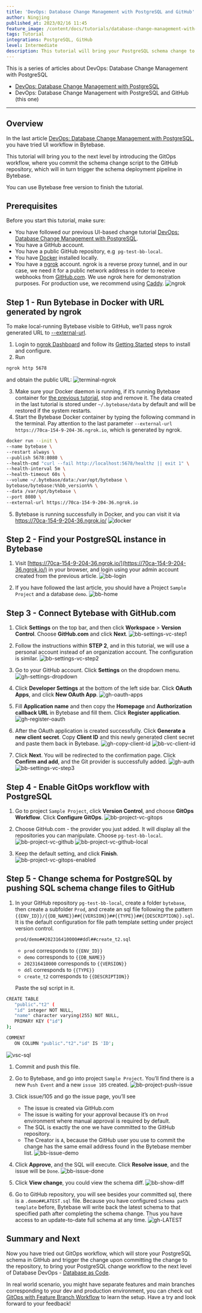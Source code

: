 ```yaml
---
title: 'DevOps: Database Change Management with PostgreSQL and GitHub'
author: Ningjing
published_at: 2023/02/16 11:45
feature_image: /content/docs/tutorials/database-change-management-with-postgresql-and-github/feature-image.webp
tags: Tutorial
integrations: PostgreSQL, GitHub
level: Intermediate
description: This tutorial will bring your PostgreSQL schema change to the next level by introducing the GitOps workflow, where you commit schema change script to the GitHub repository, which will in turn trigger the schema deployment pipeline in Bytebase.
---
```


This is a series of articles about DevOps: Database Change Management with PostgreSQL

- [DevOps: Database Change Management with PostgreSQL](/docs/tutorials/database-change-management-with-postgresql)
- DevOps: Database Change Management with PostgreSQL and GitHub (this one)

---

## Overview

In the last article [DevOps: Database Change Management with PostgreSQL](/docs/tutorials/database-change-management-with-postgresql), you have tried UI workflow in Bytebase.

This tutorial will bring you to the next level by introducing the GitOps workflow, where you commit the schema change script to the GitHub repository, which will in turn trigger the schema deployment pipeline in Bytebase.

You can use Bytebase free version to finish the tutorial.

## Prerequisites

Before you start this tutorial, make sure:

- You have followed our previous UI-based change tutorial [DevOps: Database Change Management with PostgreSQL](/docs/tutorials/database-change-management-with-postgresql).
- You have a GitHub account.
- You have a public GitHub repository, e.g  `pg-test-bb-local`.
- You have [Docker](https://www.docker.com/) installed locally.
- You have a [ngrok](http://ngrok.com) account. ngrok is a reverse proxy tunnel, and in our case, we need it for a public network address in order to receive webhooks from [GitHub.com](http://GitHub.com). We use ngrok here for demonstration purposes. For production use, we recommend using [Caddy](https://caddyserver.com/).
  ![ngrok](/content/docs/tutorials/database-change-management-with-postgresql-and-github/ngrok.webp)

## Step 1 - Run Bytebase in Docker with URL generated by ngrok

To make local-running Bytebase visible to GitHub, we’ll pass ngrok generated URL to [--external-url](https://www.bytebase.com/docs/get-started/install/external-url).

1. Login to [ngrok Dashboard](https://dashboard.ngrok.com/) and follow its [Getting Started](https://dashboard.ngrok.com/get-started/setup) steps to install and configure.
2. Run

```bash
ngrok http 5678
```

and obtain the public URL:
![terminal-ngrok](/content/docs/tutorials/database-change-management-with-postgresql-and-github/terminal-ngrok.webp)

3. Make sure your Docker daemon is running, if it’s running Bytebase container for [the previous tutorial](/docs/tutorials/database-change-management-with-postgresql), stop and remove it. The data created in the last tutorial is stored under `~/.bytebase/data` by default and will be restored if the system restarts.
4. Start the Bytebase Docker container by typing the following command in the terminal. Pay attention to the last parameter `--external-url https://70ca-154-9-204-36.ngrok.io`, which is generated by ngrok.

```bash
docker run --init \
--name bytebase \
--restart always \
--publish 5678:8080 \
--health-cmd "curl --fail http://localhost:5678/healthz || exit 1" \
--health-interval 5m \
--health-timeout 60s \
--volume ~/.bytebase/data:/var/opt/bytebase \
bytebase/bytebase:%%bb_version%% \
--data /var/opt/bytebase \
--port 8080 \
--external-url https://70ca-154-9-204-36.ngrok.io
```

5. Bytebase is running successfully in Docker, and you can visit it via https://70ca-154-9-204-36.ngrok.io/
   ![docker](/content/docs/tutorials/database-change-management-with-postgresql-and-github/docker.webp)

## Step 2 - Find your PostgreSQL instance in Bytebase

1. Visit [https://70ca-154-9-204-36.ngrok.io/](https://70ca-154-9-204-36.ngrok.io/) in your browser, and login using your admin account created from the previous article.
   ![bb-login](/content/docs/tutorials/database-change-management-with-postgresql-and-github/bb-login.webp)

2. If you have followed the last article, you should have a Project `Sample Project` and a database `demo`.
   ![bb-home](/content/docs/tutorials/database-change-management-with-postgresql-and-github/bb-home.webp)

## Step 3 - Connect Bytebase with GitHub.com

1. Click **Settings** on the top bar, and then click **Workspace** > **Version Control**. Choose **GitHub.com** and click **Next**.
   ![bb-settings-vc-step1](/content/docs/tutorials/database-change-management-with-postgresql-and-github/bb-settings-vc-step1.webp)

2. Follow the instructions within **STEP 2**, and in this tutorial, we will use a personal account instead of an organization account. The configuration is similar.
   ![bb-settings-vc-step2](/content/docs/tutorials/database-change-management-with-postgresql-and-github/bb-settings-vc-step2.webp)

3. Go to your GitHub account. Click **Settings** on the dropdown menu.
   ![gh-settings-dropdown](/content/docs/tutorials/database-change-management-with-postgresql-and-github/gh-settings-dropdown.webp)

4. Click **Developer Settings** at the bottom of the left side bar. Click **OAuth Apps**, and click **New OAuth App**.
   ![gh-oauth-apps](/content/docs/tutorials/database-change-management-with-postgresql-and-github/gh-oauth-apps.webp)

5. Fill **Application name** and then copy the **Homepage** and **Authorization callback URL** in Bytebase and fill them. Click **Register application**.
   ![gh-register-oauth](/content/docs/tutorials/database-change-management-with-postgresql-and-github/gh-register-oauth.webp)

6. After the OAuth application is created successfully. Click **Generate a new client secret**. Copy **Client ID** and this newly generated client secret and paste them back in Bytebase.
   ![gh-copy-client-id](/content/docs/tutorials/database-change-management-with-postgresql-and-github/gh-copy-client-id.webp)
   ![bb-vc-client-id](/content/docs/tutorials/database-change-management-with-postgresql-and-github/bb-vc-client-id.webp)

7. Click **Next**. You will be redirected to the confirmation page. Click **Confirm and add**, and the Git provider is successfully added.
   ![gh-auth](/content/docs/tutorials/database-change-management-with-postgresql-and-github/gh-auth.webp)
   ![bb-settings-vc-step3](/content/docs/tutorials/database-change-management-with-postgresql-and-github/bb-settings-vc-step3.webp)

## Step 4 - Enable GitOps workflow with PostgreSQL

1. Go to project `Sample Project`, click **Version Control**, and choose **GitOps Workflow**. Click **Configure GitOps**.
   ![bb-project-vc-gitops](/content/docs/tutorials/database-change-management-with-postgresql-and-github/bb-project-vc-gitops.webp)

2. Choose GitHub.com - the provider you just added. It will display all the repositories you can manipulate. Choose `pg-test-bb-local`.
   ![bb-project-vc-github](/content/docs/tutorials/database-change-management-with-postgresql-and-github/bb-project-vc-github.webp)
   ![bb-project-vc-github-local](/content/docs/tutorials/database-change-management-with-postgresql-and-github/bb-project-vc-github-local.webp)

3. Keep the default setting, and click **Finish**.
   ![bb-project-vc-gitops-enabled](/content/docs/tutorials/database-change-management-with-postgresql-and-github/bb-project-vc-gitops-enabled.webp)

## Step 5 - Change schema for PostgreSQL by pushing SQL schema change files to GitHub

1. In your GitHub repository `pg-test-bb-local`, create a folder `bytebase`, then create a subfolder `Prod`, and create an sql file following the pattern `{{ENV_ID}}/{{DB_NAME}}##{{VERSION}}##{{TYPE}}##{{DESCRIPTION}}.sql`. It is the default configuration for file path template setting under project version control.

   `prod/demo##202316410000##ddl##create_t2.sql`

   - `prod` corresponds to `{{ENV_ID}}`
   - `demo` corresponds to `{{DB_NAME}}`
   - `202316410000` corresponds to `{{VERSION}}`
   - `ddl` corresponds to `{{TYPE}}`
   - `create_t2` corresponds to `{{DESCRIPTION}}`

   Paste the sql script in it.

```bash
CREATE TABLE
   "public"."t2" (
   "id" integer NOT NULL,
   "name" character varying(255) NOT NULL,
   PRIMARY KEY ("id")
);

COMMENT
   ON COLUMN "public"."t2"."id" IS 'ID';
```

![vsc-sql](/content/docs/tutorials/database-change-management-with-postgresql-and-github/vsc-sql.webp)

1. Commit and push this file.
2. Go to Bytebase, and go into project `Sample Project`. You’ll find there is a new `Push Event` and a new `issue 105` created.
   ![bb-project-push-issue](/content/docs/tutorials/database-change-management-with-postgresql-and-github/bb-project-push-issue.webp)

3. Click issue/105 and go the issue page, you’ll see

   - The issue is created via GitHub.com
   - The issue is waiting for your approval because it’s on `Prod` environment where manual approval is required by default.
   - The SQL is exactly the one we have committed to the GitHub repository.
   - The Creator is `A`, because the GitHub user you use to commit the change has the same email address found in the Bytebase member list.
     ![bb-issue-demo](/content/docs/tutorials/database-change-management-with-postgresql-and-github/bb-issue-demo.webp)

4. Click **Approve**, and the SQL will execute. Click **Resolve issue**, and the issue will be `Done`.
   ![bb-issue-done](/content/docs/tutorials/database-change-management-with-postgresql-and-github/bb-issue-done.webp)

5. Click **View change**, you could view the schema diff.
   ![bb-show-diff](/content/docs/tutorials/database-change-management-with-postgresql-and-github/bb-show-diff.webp)

6. Go to GitHub repository, you will see besides your committed sql, there is a `.demo##LATEST.sql` file. Because you have configured `Schema path template` before, Bytebase will write back the latest schema to that specified path after completing the schema change. Thus you have access to an update-to-date full schema at any time.
   ![gh-LATEST](/content/docs/tutorials/database-change-management-with-postgresql-and-github/gh-LATEST.webp)

## Summary and Next

Now you have tried out GitOps workflow, which will store your PostgreSQL schema in GitHub and trigger the change upon committing the change to the repository, to bring your PostgreSQL change workflow to the next level of Database DevOps - [Database as Code](blog/database-as-code).

In real world scenario, you might have separate features and main branches corresponding to your dev and production environment, you can check out [GitOps with Feature Branch Workflow](/docs/how-to/workflow/gitops-feature-branch) to learn the setup. Have a try and look forward to your feedback!
